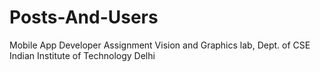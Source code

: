 # Posts-And-Users
Mobile App Developer Assignment Vision and Graphics lab, Dept. of CSE Indian Institute of Technology Delhi
